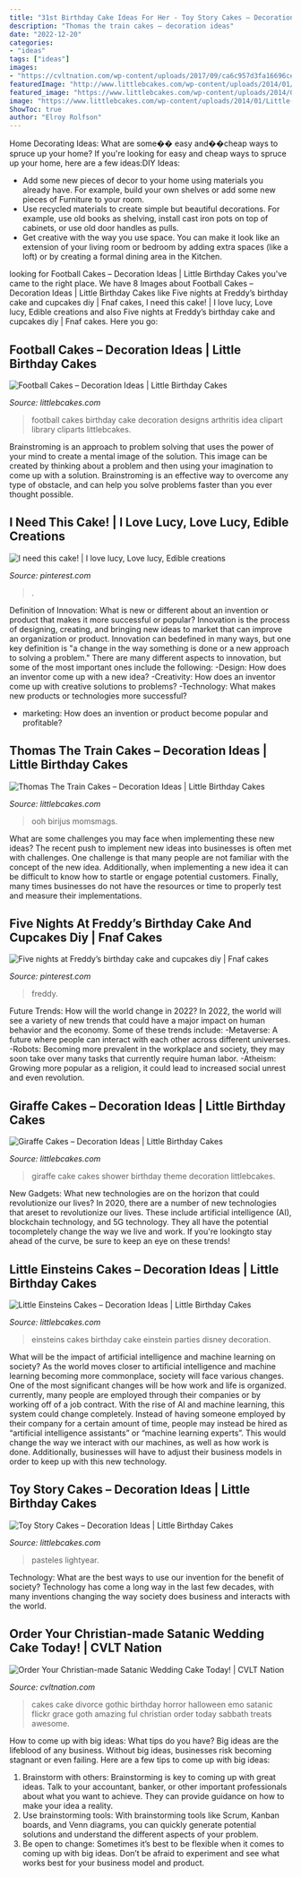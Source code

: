 ```yaml
---
title: "31st Birthday Cake Ideas For Her - Toy Story Cakes – Decoration Ideas"
description: "Thomas the train cakes – decoration ideas"
date: "2022-12-20"
categories:
- "ideas"
tags: ["ideas"]
images:
- "https://cvltnation.com/wp-content/uploads/2017/09/ca6c957d3fa16696cedb014bd9e7244c.jpg"
featuredImage: "http://www.littlebcakes.com/wp-content/uploads/2014/01/Giraffe-Cake-Pictures.jpg"
featured_image: "https://www.littlebcakes.com/wp-content/uploads/2014/01/Little-Einsteins-Cakes-Pictures.jpg"
image: "https://www.littlebcakes.com/wp-content/uploads/2014/01/Little-Einsteins-Cakes-Pictures.jpg"
ShowToc: true
author: "Elroy Rolfson"
---
```



Home Decorating Ideas: What are some�� easy and��cheap ways to spruce up your home?
If you're looking for easy and cheap ways to spruce up your home, here are a few ideas:DIY Ideas: 
- Add some new pieces of decor to your home using materials you already have. For example, build your own shelves or add some new pieces of Furniture to your room. 
- Use recycled materials to create simple but beautiful decorations. For example, use old books as shelving, install cast iron pots on top of cabinets, or use old door handles as pulls. 
- Get creative with the way you use space. You can make it look like an extension of your living room or bedroom by adding extra spaces (like a loft) or by creating a formal dining area in the Kitchen.

	

		
looking for Football Cakes – Decoration Ideas | Little Birthday Cakes you've came to the right place. We have 8 Images about Football Cakes – Decoration Ideas | Little Birthday Cakes like Five nights at Freddy’s birthday cake and cupcakes diy | Fnaf cakes, I need this cake! | I love lucy, Love lucy, Edible creations and also Five nights at Freddy’s birthday cake and cupcakes diy | Fnaf cakes. Here you go:
		
    
## Football Cakes – Decoration Ideas | Little Birthday Cakes

<img loading=lazy src="http://www.littlebcakes.com/wp-content/uploads/2013/08/Football-Birthday-Cakes.jpg" onerror="this.onerror=null;this.src='https://tse3.mm.bing.net/th?id=OIP.NBncDrM6cudzTJG9htH1zQHaE7&amp;pid=15.1';" alt="Football Cakes – Decoration Ideas | Little Birthday Cakes">

_Source: littlebcakes.com_

>football cakes birthday cake decoration designs arthritis idea clipart library cliparts littlebcakes. 

	

Brainstroming is an approach to problem solving that uses the power of your mind to create a mental image of the solution. This image can be created by thinking about a problem and then using your imagination to come up with a solution. Brainstroming is an effective way to overcome any type of obstacle, and can help you solve problems faster than you ever thought possible.

    
## I Need This Cake! | I Love Lucy, Love Lucy, Edible Creations

<img loading=lazy src="https://i.pinimg.com/736x/48/dd/c8/48ddc84e977239cc0b3ce97fc4d90d4e--cake-design-birthday-ideas.jpg" onerror="this.onerror=null;this.src='https://tse2.mm.bing.net/th?id=OIP.sEXkDCIlhcPuXTIliv8RvQHaJ6&amp;pid=15.1';" alt="I need this cake! | I love lucy, Love lucy, Edible creations">

_Source: pinterest.com_

>. 

	

Definition of Innovation: What is new or different about an invention or product that makes it more successful or popular?
Innovation is the process of designing, creating, and bringing new ideas to market that can improve an organization or product. Innovation can bedefined in many ways, but one key definition is "a change in the way something is done or a new approach to solving a problem." 
There are many different aspects to innovation, but some of the most important ones include the following: 
-Design: How does an inventor come up with a new idea? 
-Creativity: How does an inventor come up with creative solutions to problems? 
-Technology: What makes new products or technologies more successful? 
- marketing: How does an invention or product become popular and profitable?

    
## Thomas The Train Cakes – Decoration Ideas | Little Birthday Cakes

<img loading=lazy src="https://www.littlebcakes.com/wp-content/uploads/2014/02/Thomas-The-Train-Birthday-Cakes-685x1024.jpg" onerror="this.onerror=null;this.src='https://tse4.mm.bing.net/th?id=OIP.4MKFeo9iUhhOEl5EP7IHWwHaLE&amp;pid=15.1';" alt="Thomas The Train Cakes – Decoration Ideas | Little Birthday Cakes">

_Source: littlebcakes.com_

>ooh birijus momsmags. 

	

What are some challenges you may face when implementing these new ideas?
The recent push to implement new ideas into businesses is often met with challenges. One challenge is that many people are not familiar with the concept of the new idea. Additionally, when implementing a new idea it can be difficult to know how to startle or engage potential customers. Finally, many times businesses do not have the resources or time to properly test and measure their implementations.

    
## Five Nights At Freddy’s Birthday Cake And Cupcakes Diy | Fnaf Cakes

<img loading=lazy src="https://i.pinimg.com/736x/d0/27/93/d0279393197223935e2a55ac5731c328.jpg" onerror="this.onerror=null;this.src='https://tse1.mm.bing.net/th?id=OIP.hm_ff4TNdXTivvq6ZjLCGwHaNK&amp;pid=15.1';" alt="Five nights at Freddy’s birthday cake and cupcakes diy | Fnaf cakes">

_Source: pinterest.com_

>freddy. 

	

Future Trends: How will the world change in 2022?
In 2022, the world will see a variety of new trends that could have a major impact on human behavior and the economy. Some of these trends include: 
-Metaverse: A future where people can interact with each other across different universes. 
-Robots: Becoming more prevalent in the workplace and society, they may soon take over many tasks that currently require human labor. 
-Atheism: Growing more popular as a religion, it could lead to increased social unrest and even revolution.

    
## Giraffe Cakes – Decoration Ideas | Little Birthday Cakes

<img loading=lazy src="http://www.littlebcakes.com/wp-content/uploads/2014/01/Giraffe-Cake-Pictures.jpg" onerror="this.onerror=null;this.src='https://tse2.mm.bing.net/th?id=OIP.qTUJM5-YD-vRUw2bn1Bs0QHaLG&amp;pid=15.1';" alt="Giraffe Cakes – Decoration Ideas | Little Birthday Cakes">

_Source: littlebcakes.com_

>giraffe cake cakes shower birthday theme decoration littlebcakes. 

	

New Gadgets: What new technologies are on the horizon that could revolutionize our lives?
In 2020, there are a number of new technologies that areset to revolutionize our lives. These include artificial intelligence (AI), blockchain technology, and 5G technology. They all have the potential tocompletely change the way we live and work. If you're lookingto stay ahead of the curve, be sure to keep an eye on these trends!

    
## Little Einsteins Cakes – Decoration Ideas | Little Birthday Cakes

<img loading=lazy src="https://www.littlebcakes.com/wp-content/uploads/2014/01/Little-Einsteins-Cakes-Pictures.jpg" onerror="this.onerror=null;this.src='https://tse2.mm.bing.net/th?id=OIP.wHxR_tThIwEnbIbWFAOKkQHaJ4&amp;pid=15.1';" alt="Little Einsteins Cakes – Decoration Ideas | Little Birthday Cakes">

_Source: littlebcakes.com_

>einsteins cakes birthday cake einstein parties disney decoration. 

	

What will be the impact of artificial intelligence and machine learning on society?
As the world moves closer to artificial intelligence and machine learning becoming more commonplace, society will face various changes. One of the most significant changes will be how work and life is organized. currently, many people are employed through their companies or by working off of a job contract. With the rise of AI and machine learning, this system could change completely. Instead of having someone employed by their company for a certain amount of time, people may instead be hired as “artificial intelligence assistants” or “machine learning experts”. This would change the way we interact with our machines, as well as how work is done. Additionally, businesses will have to adjust their business models in order to keep up with this new technology.

    
## Toy Story Cakes – Decoration Ideas | Little Birthday Cakes

<img loading=lazy src="https://www.littlebcakes.com/wp-content/uploads/2014/02/Toy-Story-Cake-Pictures.jpg" onerror="this.onerror=null;this.src='https://tse2.mm.bing.net/th?id=OIP.I_-m9FBSb9-OZyrRD8OkkAHaJ0&amp;pid=15.1';" alt="Toy Story Cakes – Decoration Ideas | Little Birthday Cakes">

_Source: littlebcakes.com_

>pasteles lightyear. 

	

Technology: What are the best ways to use our invention for the benefit of society?
Technology has come a long way in the last few decades, with many inventions changing the way society does business and interacts with the world.

    
## Order Your Christian-made Satanic Wedding Cake Today! | CVLT Nation

<img loading=lazy src="https://cvltnation.com/wp-content/uploads/2017/09/ca6c957d3fa16696cedb014bd9e7244c.jpg" onerror="this.onerror=null;this.src='https://tse4.mm.bing.net/th?id=OIP.gX1NzyzZvQqob1VkvYbJYAHaJ4&amp;pid=15.1';" alt="Order Your Christian-made Satanic Wedding Cake Today! | CVLT Nation">

_Source: cvltnation.com_

>cakes cake divorce gothic birthday horror halloween emo satanic flickr grace goth amazing ful christian order today sabbath treats awesome. 

	

How to come up with big ideas: What tips do you have?
Big ideas are the lifeblood of any business. Without big ideas, businesses risk becoming stagnant or even failing. Here are a few tips to come up with big ideas: 
1. Brainstorm with others: Brainstorming is key to coming up with great ideas. Talk to your accountant, banker, or other important professionals about what you want to achieve. They can provide guidance on how to make your idea a reality. 
2. Use brainstorming tools: With brainstorming tools like Scrum, Kanban boards, and Venn diagrams, you can quickly generate potential solutions and understand the different aspects of your problem. 
3. Be open to change: Sometimes it’s best to be flexible when it comes to coming up with big ideas. Don’t be afraid to experiment and see what works best for your business model and product.

